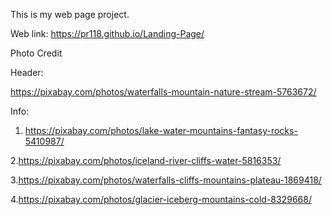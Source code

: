 This is my web page project.

Web link: https://pr118.github.io/Landing-Page/

Photo Credit

Header: 

https://pixabay.com/photos/waterfalls-mountain-nature-stream-5763672/

Info: 

1. https://pixabay.com/photos/lake-water-mountains-fantasy-rocks-5410987/

2.https://pixabay.com/photos/iceland-river-cliffs-water-5816353/

3.https://pixabay.com/photos/waterfalls-cliffs-mountains-plateau-1869418/

4.https://pixabay.com/photos/glacier-iceberg-mountains-cold-8329668/

